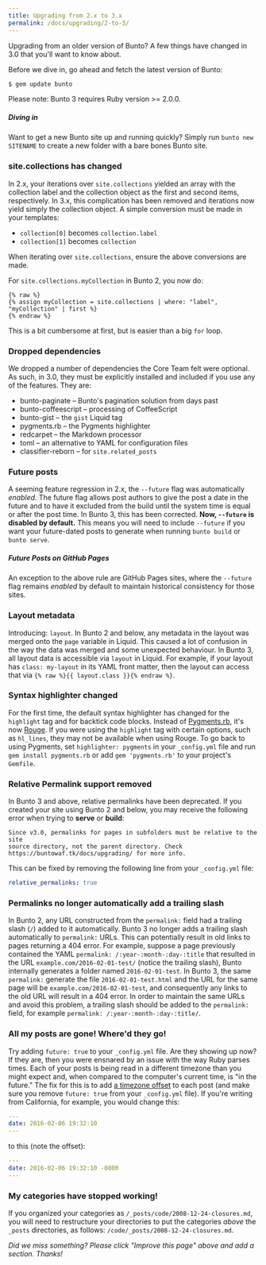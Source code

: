 ```yaml
---
title: Upgrading from 2.x to 3.x
permalink: /docs/upgrading/2-to-3/
---
```


Upgrading from an older version of Bunto? A few things have changed in 3.0
that you'll want to know about.

Before we dive in, go ahead and fetch the latest version of Bunto:

```sh
$ gem update bunto
```

Please note: Bunto 3 requires Ruby version >= 2.0.0.

<div class="note feature">
  <h5 markdown="1">Diving in</h5>
  <p markdown="1">Want to get a new Bunto site up and running quickly? Simply
   run <code>bunto new SITENAME</code> to create a new folder with a bare bones
   Bunto site.</p>
</div>

### site.collections has changed

In 2.x, your iterations over `site.collections` yielded an array with the collection
label and the collection object as the first and second items, respectively. In 3.x,
this complication has been removed and iterations now yield simply the collection object.
A simple conversion must be made in your templates:

- `collection[0]` becomes `collection.label`
- `collection[1]` becomes `collection`

When iterating over `site.collections`, ensure the above conversions are made.

For `site.collections.myCollection` in Bunto 2, you now do:

```liquid
{% raw %}
{% assign myCollection = site.collections | where: "label", "myCollection" | first %}
{% endraw %}
```

This is a bit cumbersome at first, but is easier than a big `for` loop.

### Dropped dependencies

We dropped a number of dependencies the Core Team felt were optional. As such, in 3.0, they must be explicitly installed and included if you use any of the features. They are:

- bunto-paginate – Bunto's pagination solution from days past
- bunto-coffeescript – processing of CoffeeScript
- bunto-gist – the `gist` Liquid tag
- pygments.rb – the Pygments highlighter
- redcarpet – the Markdown processor
- toml – an alternative to YAML for configuration files
- classifier-reborn – for `site.related_posts`

### Future posts

A seeming feature regression in 2.x, the `--future` flag was automatically _enabled_.
The future flag allows post authors to give the post a date in the future and to have
it excluded from the build until the system time is equal or after the post time.
In Bunto 3, this has been corrected. **Now, `--future` is disabled by default.**
This means you will need to include `--future` if you want your future-dated posts to
generate when running `bunto build` or `bunto serve`.

<div class="note info">
  <h5>Future Posts on GitHub Pages</h5>
  <p>
    An exception to the above rule are GitHub Pages sites, where the <code>--future</code> flag remains <em>enabled</em>
    by default to maintain historical consistency for those sites. 
  </p>
</div>

### Layout metadata

Introducing: `layout`. In Bunto 2 and below, any metadata in the layout was merged onto
the `page` variable in Liquid. This caused a lot of confusion in the way the data was
merged and some unexpected behaviour. In Bunto 3, all layout data is accessible via `layout`
in Liquid. For example, if your layout has `class: my-layout` in its YAML front matter,
then the layout can access that via `{% raw %}{{ layout.class }}{% endraw %}`.

### Syntax highlighter changed

For the first time, the default syntax highlighter has changed for the
`highlight` tag and for backtick code blocks. Instead of [Pygments.rb](https://github.com/tmm1/pygments.rb),
it's now [Rouge](http://rouge.jneen.net/). If you were using the `highlight` tag with certain
options, such as `hl_lines`, they may not be available when using Rouge. To
go back to using Pygments, set `highlighter: pygments` in your
`_config.yml` file and run `gem install pygments.rb` or add
`gem 'pygments.rb'` to your project's `Gemfile`.

### Relative Permalink support removed

In Bunto 3 and above, relative permalinks have been deprecated. If you
created your site using Bunto 2 and below, you may receive the following
error when trying to **serve** or **build**:

```text
Since v3.0, permalinks for pages in subfolders must be relative to the site
source directory, not the parent directory. Check
https://buntowaf.tk/docs/upgrading/ for more info.
```

This can be fixed by removing the following line from your `_config.yml` file:

```yaml
relative_permalinks: true
```

### Permalinks no longer automatically add a trailing slash

In Bunto 2, any URL constructed from the `permalink:` field had a trailing slash (`/`) added to it automatically.  Bunto 3 no longer adds a trailing slash automatically to `permalink:` URLs. This can potentially result in old links to pages returning a 404 error. For example, suppose a page previously contained the YAML `permalink: /:year-:month-:day-:title` that resulted in the URL `example.com/2016-02-01-test/` (notice the trailing slash), Bunto internally generates a folder named `2016-02-01-test`. In Bunto 3, the same `permalink:` generate the file `2016-02-01-test.html` and the URL for the same page will be `example.com/2016-02-01-test`, and consequently any links to the old URL will result in a 404 error. In order to maintain the same URLs and avoid this problem, a trailing slash should be added to the `permalink:` field, for example `permalink: /:year-:month-:day-:title/`.

### All my posts are gone! Where'd they go!

Try adding `future: true` to your `_config.yml` file. Are they showing up now? If they are, then you were ensnared by an issue with the way Ruby parses times. Each of your posts is being read in a different timezone than you might expect and, when compared to the computer's current time, is "in the future." The fix for this is to add [a timezone offset](https://en.wikipedia.org/wiki/List_of_UTC_time_offsets) to each post (and make sure you remove `future: true` from your `_config.yml` file). If you're writing from California, for example, you would change this:

```yaml
---
date: 2016-02-06 19:32:10
---
```

to this (note the offset):

```yaml
---
date: 2016-02-06 19:32:10 -0800
---
```

### My categories have stopped working!

If you organized your categories as `/_posts/code/2008-12-24-closures.md`, you will need to restructure your directories to put the categories _above_ the `_posts` directories, as follows: `/code/_posts/2008-12-24-closures.md`.

_Did we miss something? Please click "Improve this page" above and add a section. Thanks!_
